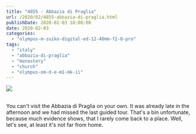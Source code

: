 ```yaml
---
title: "4855 - Abbazia di Praglia"
url: /2020/02/4855-abbazia-di-praglia.html
publishDate: 2020-02-03 18:00:00
date: 2020-02-03
categories: 
  - "olympus-m-zuiko-digital-ed-12-40mm-f2-8-pro"
tags: 
  - "italy"
  - "abbazia-di-praglia"
  - "monastery"
  - "church"
  - "olympus-om-d-e-m1-mk-ii"
---
```

<div class="container">
<div class="center"><a target="_blank" href="https://d25zfm9zpd7gm5.cloudfront.net/1200x1200/2018/20180511_173233_lr.jpg"><img class="webfeedsFeaturedVisual" src="https://d25zfm9zpd7gm5.cloudfront.net/0600x0600/2018/20180511_173233_lr.jpg" /></a></div>
</div>
<br />

<a target="_blank" href="https://d25zfm9zpd7gm5.cloudfront.net/1200x1200/2018/20180511_172456_lr.jpg"><img style="margin: 0pt 10px 0pt 0px; float: left;" src="https://d25zfm9zpd7gm5.cloudfront.net/0150x0150/2018/20180511_172456_lr.jpg" alt="" border="0" /></a> You can't visit the Abbazia di Praglia on your 
own. It was already late in the afternoon and we had missed the last
guided tour. That's a bin unfortunate, because much evidence shows, that I rarely come back to a place. Well, let's see, at least it's not far from home.
